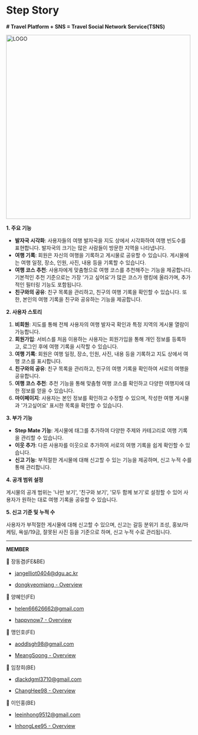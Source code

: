 # **Step Story**
**# Travel Platform + SNS = Travel Social Network Service(TSNS)**

<img src="StepStory_logo.png" width="500" height="500" alt="LOGO">

**1. 주요 기능**

- **발자국 시각화**: 사용자들의 여행 발자국을 지도 상에서 시각화하여 여행 빈도수를 표현합니다. 발자국의 크기는 많은 사람들이 방문한 지역을 나타냅니다.
- **여행 기록**: 회원은 자신의 여행을 기록하고 게시물로 공유할 수 있습니다. 게시물에는 여행 일정, 장소, 인원, 사진, 내용 등을 기록할 수 있습니다.
- **여행 코스 추천**: 사용자에게 맞춤형으로 여행 코스를 추천해주는 기능을 제공합니다. 기본적인 추천 기준으로는 가장 '가고 싶어요'가 많은 코스가 랭킹에 올라가며, 추가적인 필터링 기능도 포함됩니다.
- **친구와의 공유**: 친구 목록을 관리하고, 친구의 여행 기록을 확인할 수 있습니다. 또한, 본인의 여행 기록을 친구와 공유하는 기능을 제공합니다.

**2. 사용자 스토리**

1. **비회원**: 지도를 통해 전체 사용자의 여행 발자국 확인과 특정 지역의 게시물 열람이 가능합니다.
2. **회원가입**: 서비스를 처음 이용하는 사용자는 회원가입을 통해 개인 정보를 등록하고, 로그인 후에 여행 기록을 시작할 수 있습니다.
3. **여행 기록**: 회원은 여행 일정, 장소, 인원, 사진, 내용 등을 기록하고 지도 상에서 여행 코스를 표시합니다.
4. **친구와의 공유**: 친구 목록을 관리하고, 친구의 여행 기록을 확인하여 서로의 여행을 공유합니다.
5. **여행 코스 추천**: 추천 기능을 통해 맞춤형 여행 코스를 확인하고 다양한 여행지에 대한 정보를 얻을 수 있습니다.
6. **마이페이지**: 사용자는 본인 정보를 확인하고 수정할 수 있으며, 작성한 여행 게시물과 '가고싶어요' 표시한 목록을 확인할 수 있습니다.

**3. 부가 기능**

- **Step Mate 기능**: 게시물에 태그를 추가하여 다양한 주제와 카테고리로 여행 기록을 관리할 수 있습니다.
- **이웃 추가**: 다른 사용자를 이웃으로 추가하여 서로의 여행 기록을 쉽게 확인할 수 있습니다.
- **신고 기능**: 부적절한 게시물에 대해 신고할 수 있는 기능을 제공하며, 신고 누적 수를 통해 관리합니다.

**4. 공개 범위 설정**

게시물의 공개 범위는 '나만 보기', '친구와 보기', '모두 함께 보기'로 설정할 수 있어 사용자가 원하는 대로 여행 기록을 공유할 수 있습니다.

**5. 신고 기준 및 누적 수**

사용자가 부적절한 게시물에 대해 신고할 수 있으며, 신고는 갈등 분위기 조성, 홍보/마케팅, 욕설/19금, 잘못된 사진 등을 기준으로 하며, 신고 누적 수로 관리됩니다.


---
**MEMBER**
<aside>
📌  장동겸(FE&BE)

- [jangelliot0404@dgu.ac.kr](mailto:jangelliot0404@dgu.ac.kr)

- [dongkyeomjang - Overview](https://github.com/dongkyeomjang)

</aside>

<aside>
📌 양혜인(FE)

- [helen66626662@gmail.com](mailto:helen66626662@gmail.com)

- [happynow7 - Overview](https://github.com/happynow7)

</aside>

<aside>
📌 맹인호(FE)

- [aoddlsgh98@gmail.com](mailto:aoddlsgh98@gmail.com)

- [MeangSoong - Overview](https://github.com/MeangSoong)

</aside>

<aside>
📌 임창희(BE)

- [dlackdgml3710@gmail.com](mailto:dlackdgml3710@gmail.com)

- [ChangHee98 - Overview](https://github.com/ChangHee98)

</aside>

<aside>
📌 이인홍(BE)

- [leeinhong9512@gmail.com](mailto:leeinhong9512@gmail.com)

- [InhongLee95 - Overview](https://github.com/InhongLee95)

</aside>



